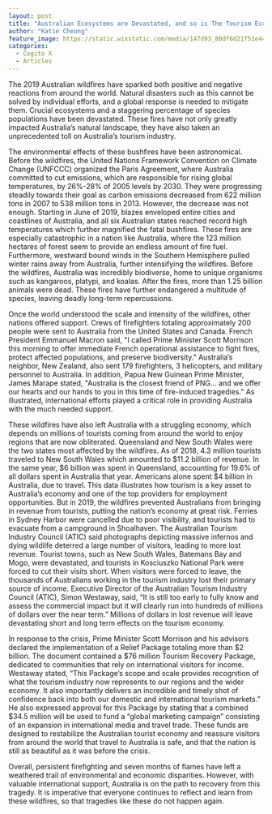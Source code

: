 ```yaml
---
layout: post
title: "Australian Ecosystems are Devastated, and so is The Tourism Economy"
author: "Katie Cheung"
feature_image: https://static.wixstatic.com/media/147d93_80df6d21f51e44789429fb2f22647405~mv2.jpg/v1/fill/w_1480,h_985,al_c,q_90/147d93_80df6d21f51e44789429fb2f22647405~mv2.webp
categories:
  - Cogito X
  - Articles
---
```

The 2019 Australian wildfires have sparked both positive and negative reactions from around the world. Natural disasters such as this cannot be solved by individual efforts, and a global response is needed to mitigate them. Crucial ecosystems and a staggering percentage of species populations have been devastated. These fires have not only greatly impacted Australia’s natural landscape, they have also taken an unprecedented toll on Australia’s tourism industry.  

The environmental effects of these bushfires have been astronomical. Before the wildfires, the United Nations Framework Convention on Climate Change (UNFCCC) organized the Paris Agreement, where Australia committed to cut emissions, which are responsible for rising global temperatures, by 26%-28% of 2005 levels by 2030. They were progressing steadily towards their goal as carbon emissions decreased from 622 million tons in 2007 to 538 million tons in 2013.  However, the decrease was not enough. Starting in June of 2019, blazes enveloped entire cities and coastlines of Australia, and all six Australian states reached record high temperatures which further magnified the fatal bushfires. These fires are especially catastrophic in a nation like Australia, where the 123 million hectares of forest seem to provide an endless amount of fire fuel. Furthermore, westward bound winds in the Southern Hemisphere pulled winter rains away from Australia, further intensifying the wildfires. Before the wildfires, Australia was incredibly biodiverse, home to unique organisms such as kangaroos, platypi, and koalas. After the fires, more than 1.25 billion animals were dead. These fires have further endangered a multitude of species, leaving deadly long-term repercussions.

Once the world understood the scale and intensity of the wildfires, other nations offered support. Crews of firefighters totaling approximately 200 people were sent to Australia from the United States and Canada. French President Emmanuel Macron said, "I called Prime Minister Scott Morrison this morning to offer immediate French operational assistance to fight fires, protect affected populations, and preserve biodiversity."  Australia’s neighbor, New Zealand, also sent 179 firefighters, 3 helicopters, and military personnel to Australia. In addition, Papua New Guinean Prime Minister, James Marape stated, "Australia is the closest friend of PNG… and we offer our hearts and our hands to you in this time of fire-induced tragedies."  As illustrated, international efforts played a critical role in providing Australia with the much needed support.

These wildfires have also left Australia with a struggling economy, which depends on millions of tourists coming from around the world to enjoy regions that are now obliterated. Queensland and New South Wales were the two states most affected by the wildfires. As of 2018, 4.3 million tourists traveled to New South Wales which amounted to $11.2 billion of revenue. In the same year, $6 billion was spent in Queensland, accounting for 19.6% of all dollars spent in Australia that year. Americans alone spent $4 billion in Australia, due to travel. This data illustrates how tourism is a key asset to Australia’s economy and one of the top providers for employment opportunities. But in 2019, the wildfires prevented Australians from bringing in revenue from tourists, putting the nation’s economy at great risk. Ferries in Sydney Harbor were cancelled due to poor visibility, and tourists had to evacuate from a campground in Shoalhaven. The Australian Tourism Industry Council (ATIC) said photographs depicting massive infernos and dying wildlife deterred a large number of visitors, leading to more lost revenue. Tourist towns, such as New South Wales, Batemans Bay and Mogo, were devastated, and tourists in Kosciuszko National Park were forced to cut their visits short. When visitors were forced to leave, the thousands of Australians working in the tourism industry lost their primary source of income. Executive Director of the Australian Tourism Industry Council (ATIC), Simon Westaway, said, “It is still too early to fully know and assess the commercial impact but it will clearly run into hundreds of millions of dollars over the near term.”  Millions of dollars in lost revenue will leave devastating short and long term effects on the tourism economy.

In response to the crisis, Prime Minister Scott Morrison and his advisors declared the implementation of a Relief Package totaling more than $2 billion. The document contained a $76 million Tourism Recovery Package, dedicated to communities that rely on international visitors for income. Westaway stated, “This Package’s scope and scale provides recognition of what the tourism industry now represents to our regions and the wider economy. It also importantly delivers an incredible and timely shot of confidence back into both our domestic and international tourism markets.” He also expressed approval for this Package by stating that a combined $34.5 million will be used to fund a “global marketing campaign” consisting of an expansion in international media and travel trade. These funds are designed to restabilize the Australian tourist economy and reassure visitors from around the world that travel to Australia is safe, and that the nation is still as beautiful as it was before the crisis.

Overall, persistent firefighting and seven months of flames have left a weathered trail of environmental and economic disparities. However, with valuable international support, Australia is on the path to recovery from this tragedy. It is imperative that everyone continues to reflect and learn from these wildfires, so that tragedies like these do not happen again.
